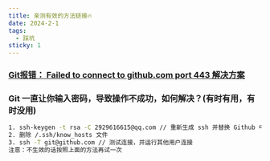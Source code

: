 ```yaml
---
title: 亲测有效的方法链接🔥
date: 2024-2-1
tags:
  - 踩坑
sticky: 1
---
```


### **[Git报错： Failed to connect to github.com port 443 解决方案](https://blog.csdn.net/zpf1813763637/article/details/128340109)**

### **Git 一直让你输入密码，导致操作不成功，如何解决？(有时有用，有时没用)**
```bash
1. ssh-keygen -t rsa -C 2929616615@qq.com // 重新生成 ssh 并替换 Github 中的
2. 删除 /.ssh/know_hosts 文件
3. ssh -T git@github.com // 测试连接，并运行其他用户连接
注意：不生效的话按照上面的方法再试一次 
```